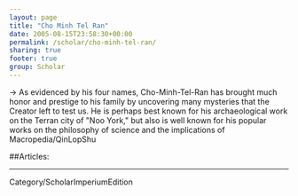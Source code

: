 ```yaml
---
layout: page
title: "Cho Minh Tel Ran"
date: 2005-08-15T23:58:30+00:00
permalink: /scholar/cho-minh-tel-ran/
sharing: true
footer: true
group: Scholar
---
```


-> As evidenced by his four names, Cho-Minh-Tel-Ran has brought much honor and prestige to his family by uncovering many mysteries that the Creator left to test us. He is perhaps best known for his archaeological work on the Terran city of "Noo York," but also is well known for his popular works on the philosophy of science and the implications of Macropedia/QinLopShu

##Articles:





----
Category/ScholarImperiumEdition
